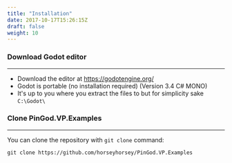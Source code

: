 ```yaml
---
title: "Installation"
date: 2017-10-17T15:26:15Z
draft: false
weight: 10
---
```


### Download Godot editor
---

* Download the editor at https://godotengine.org/
* Godot is portable (no installation required) (Version 3.4 C# MONO)
* It's up to you where you extract the files to but for simplicity sake `C:\Godot\`

### Clone PinGod.VP.Examples
---

You can clone the repository with `git clone` command:

```
git clone https://github.com/horseyhorsey/PinGod.VP.Examples
```
